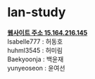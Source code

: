 # lan-study
<b><a href="http://15.164.216.145/" target='_blank'>웹사이트 주소 15.164.216.145</a></b><br>
Isabelle777 : 허동호<br>
huhml3545 : 허미림<br>
Baekyoonja : 백윤재<br>
yunyeoseon : 윤여선<br>
